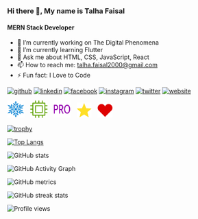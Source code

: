 ### Hi there 👋, My name is Talha Faisal
#### MERN Stack Developer

- 🔭 I’m currently working on The Digital Phenomena 
- 🌱 I’m currently learning Flutter 
- 💬 Ask me about HTML, CSS, JavaScript, React 
- 📫 How to reach me: talha.faisal2000@gmail.com 
- ⚡ Fun fact: I Love to Code 


[<img src='https://cdn.jsdelivr.net/npm/simple-icons@3.0.1/icons/github.svg' alt='github' height='40'>](https://github.com/talha442)  [<img src='https://cdn.jsdelivr.net/npm/simple-icons@3.0.1/icons/linkedin.svg' alt='linkedin' height='40'>](https://www.linkedin.com/in/https://www.linkedin.com/in/talha-faisal-6490741ab//)  [<img src='https://cdn.jsdelivr.net/npm/simple-icons@3.0.1/icons/facebook.svg' alt='facebook' height='40'>](https://www.facebook.com/https://www.facebook.com/profile.php?id=100009426633452)  [<img src='https://cdn.jsdelivr.net/npm/simple-icons@3.0.1/icons/instagram.svg' alt='instagram' height='40'>](https://www.instagram.com/https://www.instagram.com/talha.faisal2000//)  [<img src='https://cdn.jsdelivr.net/npm/simple-icons@3.0.1/icons/twitter.svg' alt='twitter' height='40'>](https://twitter.com/https://twitter.com/TalhaFaisal2000)  [<img src='https://cdn.jsdelivr.net/npm/simple-icons@3.0.1/icons/icloud.svg' alt='website' height='40'>](https://talhafaisal.netlify.app/)  

<a href='https://archiveprogram.github.com/'><img src='https://raw.githubusercontent.com/acervenky/animated-github-badges/master/assets/acbadge.gif' width='40' height='40'></a> <a href='https://docs.github.com/en/developers'><img src='https://raw.githubusercontent.com/acervenky/animated-github-badges/master/assets/devbadge.gif' width='40' height='40'></a> <a href='https://github.com/pricing'><img src='https://raw.githubusercontent.com/acervenky/animated-github-badges/master/assets/pro.gif' width='40' height='40'></a> <a href='https://stars.github.com/'><img src='https://raw.githubusercontent.com/acervenky/animated-github-badges/master/assets/starbadge.gif' width='35' height='35'></a> <a href='https://docs.github.com/en/github/supporting-the-open-source-community-with-github-sponsors'><img src='https://raw.githubusercontent.com/acervenky/animated-github-badges/master/assets/sponsorbadge.gif' width='35' height='35'></a> 

[![trophy](https://github-profile-trophy.vercel.app/?username=talha442)](https://github.com/ryo-ma/github-profile-trophy)

[![Top Langs](https://github-readme-stats.vercel.app/api/top-langs/?username=talha442)](https://github.com/anuraghazra/github-readme-stats)

![GitHub stats](https://github-readme-stats.vercel.app/api?username=talha442&show_icons=true&count_private=true)  

![GitHub Activity Graph](https://activity-graph.herokuapp.com/graph?username=talha442)  

![GitHub metrics](https://metrics.lecoq.io/talha442)  

![GitHub streak stats](https://github-readme-streak-stats.herokuapp.com/?user=talha442)  

![Profile views](https://gpvc.arturio.dev/talha442)  
